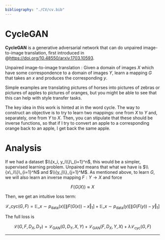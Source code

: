 ```yaml
---
bibliography: "./CV/cv.bib"
---
```


# CycleGAN

**CycleGAN** is a generative adversarial network that can do unpaired image-to-image translation, first introduced in @https://doi.org/10.48550/arxiv.1703.10593.

Unpaired image-to-image translation
: Given a domain of images $X$ which have some correspondence to a domain of images $Y$, learn a mapping $G$ that takes an $x$ and produces the corresponding $y$.

Simple examples are translating pictures of horses into pictures of zebras or pictures of apples to pictures of oranges, but you might be able to see that this can help with style transfer tasks.

The key idea in this work is hinted at in the word cycle. The way to construct an objective is to try to learn two mappings: one from $X$ to $Y$ and, separately, one from $Y$ to $X$. Then, you can stipulate that these should be inverse functions, so that if I try to convert an apple to a corresponding orange back to an apple, I get back the same apple.

# Analysis

If we had a dataset $\\{x_i, y_i\\}\_{i=1}^n$, this would be a simpler, supervised learning problem. Unpaired means that what we have is $\\{x\_i\\}\_{i=1}^N$ and $\\{y_j\\}_{j=1}^M$. As mentioned above, to learn $G$, we will also learn an inverse mapping $F: Y \to X$ and force

$$
F(G(X)) \approx X \tag{Cycle Consistency}
$$

Then, we get an intuitive loss term:

$$
\mathcal{L}\_{\text{cyc}}(G, F) = \mathbb{E}\_{x \sim p_{\text{data}}(x)}\big[ \lVert F(G(x)) - x \Vert_1  \big] + \mathbb{E}\_{x \sim p_{\text{data}}(y)}\big[ \lVert G(F(y)) - y \Vert_1  \big]
$$

The full loss is 

$$
\mathcal{L}(G, F, D_X, D_Y) = \mathcal{L}_{\text{GAN}}(G, D_Y, X, Y) + \mathcal{L}_{\text{GAN}}(F, D_X, Y, X) + \lambda \mathcal{L}_{\text{cyc}}(G,F)
$$

---
